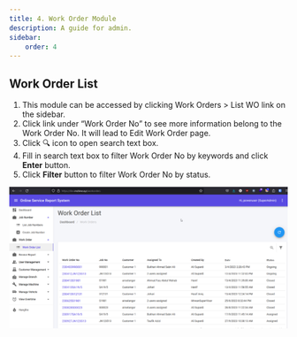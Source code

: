 ```yaml
---
title: 4. Work Order Module
description: A guide for admin.
sidebar:
    order: 4
---
```


## Work Order List

1. This module can be accessed by clicking Work Orders > List WO link on the sidebar.
2. Click link under “Work Order No” to see more information belong to the Work Order No. It will lead to Edit Work Order page.
3. Click 🔍 icon to open search text box.
4. Fill in search text box to filter Work Order No by keywords and click **Enter** button.
5. Click **Filter** button to filter Work Order No by status.

![Work Order List](../../../assets/admin/workorder/workorderist.png)
